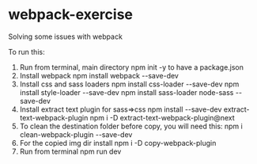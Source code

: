 # webpack-exercise
Solving some issues with webpack

To run this:

1. Run from terminal, main directory
    npm init -y 
   to have a package.json
2. Install webpack
    npm install webpack --save-dev
3. Install css and sass loaders
    npm install css-loader --save-dev
    npm install style-loader --save-dev
    npm install sass-loader node-sass --save-dev  
4. Install extract text plugin for sass=>css
    npm install --save-dev extract-text-webpack-plugin
    npm i -D extract-text-webpack-plugin@next
5. To clean the destination folder before copy, you will need this:
    npm i clean-webpack-plugin --save-dev
6. For the copied img dir install
    npm i -D copy-webpack-plugin
7. Run from terminal
    npm run dev